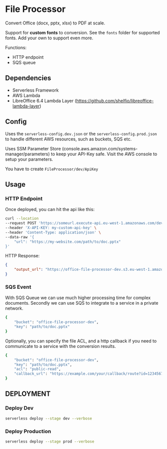 # File Processor

Convert Office (docx, pptx, xlsx) to PDF at scale. 

Support for **custom fonts** to conversion. See the `fonts` folder for supported fonts. Add your own to support even more.

Functions:

* HTTP endpoint
* SQS queue

## Dependencies

* Serverless Framework
* AWS Lambda
* LibreOffice 6.4 Lambda Layer (https://github.com/shelfio/libreoffice-lambda-layer)


## Config

Uses the `serverless-config.dev.json` or the `serverless-config.prod.json` to handle different AWS resources, such as buckets, SQS etc.

Uses SSM Parameter Store (console.aws.amazon.com/systems-manager/parameters) to keep your API-Key safe. Visit the AWS console to setup your parameters.

You have to create `FileProcessor/dev/ApiKey`

## Usage

### HTTP Endpoint

Once deployed, you can hit the api like this:

```bash
curl --location 
--request POST 'https://someurl.execute-api.eu-west-1.amazonaws.com/dev/api/v1/file/convert' \
--header 'X-API-KEY: my-custom-api-key' \
--header 'Content-Type: application/json' \
--data-raw '{
    "url": "https://my-website.com/path/to/doc.pptx"
}'
```

HTTP Response:

```json
{
    "output_url": "https://office-file-processor-dev.s3.eu-west-1.amazonaws.com/conversions/1608127441661/doc.pdf"
}
```

### SQS Event

With SQS Queue we can use much higher processing time for complex documents. 
Secondly we can use SQS to integrate to a service in a private network. 

```bash
{
    "bucket": "office-file-processor-dev",
    "key": "path/to/doc.pptx"
}
```

Optionally, you can specify the file ACL, and a http callback if you need to communicate to a service with the conversion results. 

```bash
{
    "bucket": "office-file-processor-dev",
    "key": "path/to/doc.pptx",
    "acl": "public-read",
    "callback_url": "https://example.com/your/callback/route?id=123456789"
}
```


## DEPLOYMENT

### Deploy Dev

```bash
serverless deploy --stage dev --verbose
```

### Deploy Production

```bash
serverless deploy --stage prod --verbose
```
